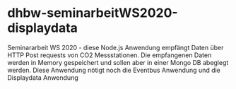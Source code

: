 # dhbw-seminarbeitWS2020-displaydata
Seminararbeit WS 2020 - diese Node.js Anwendung empfängt Daten über HTTP Post requests von CO2 Messstationen. Die empfangenen Daten werden in Memory gespeichert und sollen aber in einer Mongo DB abeglegt werden. Diese Anwendung nötigt noch die Eventbus Anwendung und die Displaydata Anwendung
